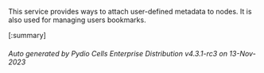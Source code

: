 






This service provides ways to attach user-defined metadata to nodes. It is also used for managing users bookmarks.

[:summary]

###### Auto generated by Pydio Cells Enterprise Distribution v4.3.1-rc3 on 13-Nov-2023
